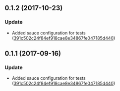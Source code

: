 <a name="0.1.2"></a>
## 0.1.2 (2017-10-23)


### Update

* Added sauce configuration for tests ([391c502c24f84ef918cae8e34867fe047185d440](https://github.com/advanced-rest-client/websocket-history/commit/391c502c24f84ef918cae8e34867fe047185d440))



<a name="0.1.1"></a>
## 0.1.1 (2017-09-16)


### Update

* Added sauce configuration for tests ([391c502c24f84ef918cae8e34867fe047185d440](https://github.com/advanced-rest-client/websocket-history/commit/391c502c24f84ef918cae8e34867fe047185d440))




